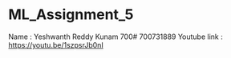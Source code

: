 # ML_Assignment_5
Name : Yeshwanth Reddy Kunam
700# 700731889
Youtube link : https://youtu.be/1szpsrJb0nI

